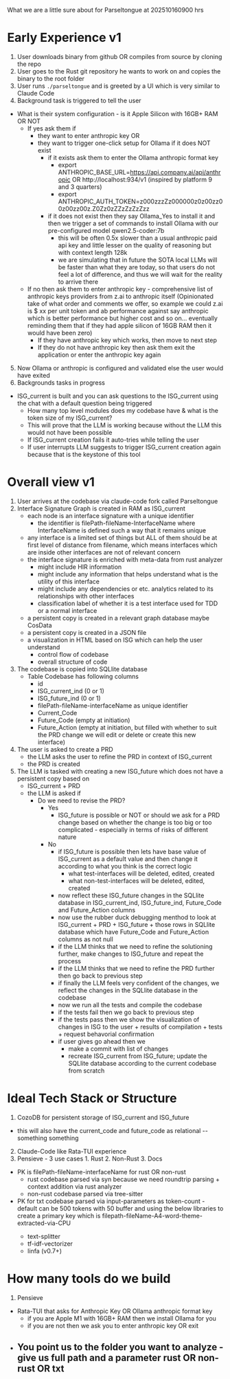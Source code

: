 What we are a little sure about for Parseltongue at 202510160900 hrs


# Early Experience v1

1. User downloads binary from github OR compiles from source by cloning the repo
2. User goes to the Rust git repository he wants to work on and copies the binary to the root folder
3. User runs `./parseltongue` and is greeted by a UI which is very similar to Claude Code
4. Background task is triggered to tell the user
  - What is their system configuration - is it Apple Silicon with 16GB+ RAM OR NOT
    - If yes ask them if
      - they want to enter anthropic key OR
      - they want to trigger one-click setup for Ollama if it does NOT exist
        - if it exists ask them to enter the Ollama anthropic format key
          - export ANTHROPIC_BASE_URL=https://api.company.ai/api/anthropic OR http://localhost:934/v1 (inspired by platform 9 and 3 quarters)
          - export ANTHROPIC_AUTH_TOKEN=z000zzzZz000000z0z00zz00z00zz00z.Z0Zz0zZZzZzZzZzz
        - if it does not exist then they say Ollama_Yes to install it and then we trigger a set of commands to install Ollama with our pre-configured model qwen2.5-coder:7b
          - this will be often 0.5x slower than a usual anthropic paid api key and little lesser on the quality of reasoning but with context length 128k
          - we are simulating that in future the SOTA local LLMs will be faster than what they are today, so that users do not feel a lot of difference, and thus we will wait for the reality to arrive there
    - If no then ask them to enter anthropic key - comprehensive list of anthropic keys providers from z.ai to anthropic itself (Opinionated take of what order and comments we offer, so example we could z.ai is $ xx per unit token and ab performance against say anthropic which is better performance but higher cost and so on... eventually reminding them that if they had apple silicon of 16GB RAM then it would have been zero)
      - If they have anthropic key which works, then move to next step
      - If they do not have anthropic key then ask them exit the application or enter the anthropic key again
5. Now Ollama or anthropic is configured and validated else the user would have exited
6. Backgrounds tasks in progress
  - ISG_current is built and you can ask questions to the ISG_current using the chat with a default question being triggered
    - How many top level modules does my codebase have & what is the token size of my ISG_current?
    - This will prove that the LLM is working because without the LLM this would not have been possible
    - If ISG_current creation fails it auto-tries while telling the user
    - If user interrupts LLM suggests to trigger ISG_current creation again because that is the keystone of this tool

# Overall view v1

1. User arrives at the codebase via claude-code fork called Parseltongue
2. Interface Signature Graph is created in RAM as ISG_current
    - each node is an interface signature with a unique identifier
        - the identifier is filePath-fileName-InterfaceName where InterfaceName is defined such a way that it remains unique
    - any interface is a limited set of things but ALL of them should be at first level of distance from filename, which means interfaces which are inside other interfaces are not of relevant concern
    - the interface signature is enriched with meta-data from rust analyzer
        - might include HIR information
        - might include any information that helps understand what is the utility of this interface
        - might include any dependencies or etc. analytics related to its relationships with other interfaces
        - classification label of whether it is a test interface used for TDD or a normal interface
    - a persistent copy is created in a relevant graph database maybe CosData
    - a persistent copy is created in a JSON file
    - a visualization in HTML based on ISG which can help the user understand
        - control flow of codebase
        - overall structure of code
3. The codebase is copied into SQLlite database
    - Table Codebase has following columns
        - id
        - ISG_current_ind (0 or 1)
        - ISG_future_ind (0 or 1)
        - filePath-fileName-interfaceName as unique identifier
        - Current_Code
        - Future_Code (empty at initiation)
        - Future_Action (empty at initiation, but filled with whether to suit the PRD change we will edit or delete or create this new interface)
4. The user is asked to create a PRD
    - the LLM asks the user to refine the PRD in context of ISG_current
    - the PRD is created
5. The LLM is tasked with creating a new ISG_future which does not have a persistent copy based on
    - ISG_current + PRD
    - the LLM is asked if
        - Do we need to revise the PRD?
            - Yes
                - ISG_future is possible or NOT or should we ask for a PRD change based on whether the change is too big or too complicated - especially in terms of risks of different nature
            - No
                - if ISG_future is possible then lets have base value of ISG_current as a default value and then change it according to what you think is the correct logic
                    - what test-interfaces will be deleted, edited, created
                    - what non-test-interfaces will be deleted, edited, created
                - now reflect these ISG_future changes in the SQLlite database in ISG_current_ind, ISG_future_ind, Future_Code and Future_Action columns
                - now use the rubber duck debugging menthod to look at ISG_current + PRD + ISG_future + those rows in SQLlite database which have Future_Code and Future_Action columns as not null
                - if the LLM thinks that we need to refine the solutioning further, make changes to ISG_future and repeat the process
                - if the LLM thinks that we need to refine the PRD further then go back to previous step
                - if finally the LLM feels very confident of the changes, we reflect the changes in the SQLlite database in the codebase
                - now we run all the tests and compile the codebase
                - if the tests fail then we go back to previous step
                - if the tests pass then we show the visualization of changes in ISG to the user + results of compilation + tests + request behavorial confirmation
                - if user gives go ahead then we
                    - make a commit with list of changes
                    - recreate ISG_current from ISG_future; update the SQLlite database according to the current codebase from scratch

# Ideal Tech Stack or Structure

1. CozoDB for persistent storage of ISG_current and ISG_future
  - this will also have the current_code and future_code as relational --something something
2. Claude-Code like Rata-TUI experience
3. Pensieve - 3 use cases 1. Rust 2. Non-Rust 3. Docs
  - PK is filePath-fileName-interfaceName for rust OR non-rust
    - rust codebase parsed via syn because we need roundtrip parsing + context addition via rust analyzer
    - non-rust codebase parsed via tree-sitter
  - PK for txt codebase parsed via input-parameters as token-count - default can be 500 tokens with 50 buffer and using the below libraries to create a primary key which is filepath-fileName-A<number>4-word-theme-extracted-via-CPU
      - text-splitter
      - tf-idf-vectorizer
      - linfa (v0.7+)


# How many tools do we build
1. Pensieve
  - Rata-TUI that asks for Anthropic Key OR Ollama anthropic format key
    - if you are Apple M1 with 16GB+ RAM then we install Ollama for you
    - if you are not then we ask you to enter anthropic key OR exit
  - You point us to the folder you want to analyze - give us full path and a parameter rust OR non-rust OR txt
    - 